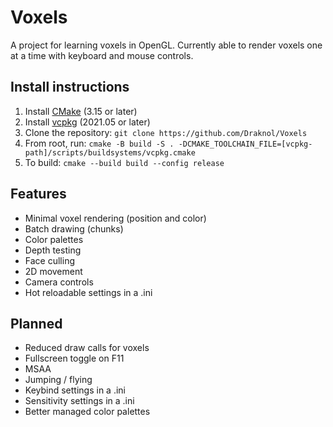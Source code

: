 # Voxels
A project for learning voxels in OpenGL.
Currently able to render voxels one at a time with keyboard and mouse controls.

## Install instructions
1. Install [CMake](https://cmake.org/download) (3.15 or later)
2. Install [vcpkg](https://github.com/microsoft/vcpkg) (2021.05 or later)
3. Clone the repository: `git clone https://github.com/Draknol/Voxels`
4. From root, run: `cmake -B build -S . -DCMAKE_TOOLCHAIN_FILE=[vcpkg-path]/scripts/buildsystems/vcpkg.cmake`
5. To build: `cmake --build build --config release`

## Features
* Minimal voxel rendering (position and color)
* Batch drawing (chunks)
* Color palettes
* Depth testing
* Face culling
* 2D movement
* Camera controls
* Hot reloadable settings in a .ini

## Planned
* Reduced draw calls for voxels
* Fullscreen toggle on F11
* MSAA
* Jumping / flying
* Keybind settings in a .ini
* Sensitivity settings in a .ini
* Better managed color palettes